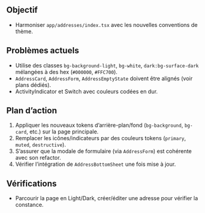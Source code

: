 ## Objectif
- Harmoniser `app/addresses/index.tsx` avec les nouvelles conventions de thème.

## Problèmes actuels
- Utilise des classes `bg-background-light`, `bg-white`, `dark:bg-surface-dark` mélangées à des hex (`#000000`, `#FFC700`).
- `AddressCard`, `AddressForm`, `AddressEmptyState` doivent être alignés (voir plans dédiés).
- ActivityIndicator et Switch avec couleurs codées en dur.

## Plan d’action
1. Appliquer les nouveaux tokens d’arrière-plan/fond (`bg-background`, `bg-card`, etc.) sur la page principale.
2. Remplacer les icônes/indicateurs par des couleurs tokens (`primary`, `muted`, `destructive`).
3. S’assurer que la modale de formulaire (via `AddressForm`) est cohérente avec son refactor.
4. Vérifier l’intégration de `AddressBottomSheet` une fois mise à jour.

## Vérifications
- Parcourir la page en Light/Dark, créer/éditer une adresse pour vérifier la constance.
